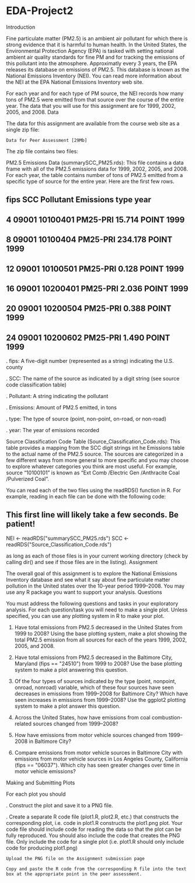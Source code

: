 EDA-Project2
============

Introduction

Fine particulate matter (PM2.5) is an ambient air pollutant for which there is strong evidence that it is harmful to human health. In the United States, the Environmental Protection Agency (EPA) is tasked with setting national ambient air quality standards for fine PM and for tracking the emissions of this pollutant into the atmosphere. Approximatly every 3 years, the EPA releases its database on emissions of PM2.5. This database is known as the National Emissions Inventory (NEI). You can read more information about the NEI at the EPA National Emissions Inventory web site.

For each year and for each type of PM source, the NEI records how many tons of PM2.5 were emitted from that source over the course of the entire year. The data that you will use for this assignment are for 1999, 2002, 2005, and 2008.
Data

The data for this assignment are available from the course web site as a single zip file:

    Data for Peer Assessment [29Mb]

The zip file contains two files:

PM2.5 Emissions Data (summarySCC_PM25.rds): This file contains a data frame with all of the PM2.5 emissions data for 1999, 2002, 2005, and 2008. For each year, the table contains number of tons of PM2.5 emitted from a specific type of source for the entire year. Here are the first few rows.

##     fips      SCC Pollutant Emissions  type year
## 4  09001 10100401  PM25-PRI    15.714 POINT 1999
## 8  09001 10100404  PM25-PRI   234.178 POINT 1999
## 12 09001 10100501  PM25-PRI     0.128 POINT 1999
## 16 09001 10200401  PM25-PRI     2.036 POINT 1999
## 20 09001 10200504  PM25-PRI     0.388 POINT 1999
## 24 09001 10200602  PM25-PRI     1.490 POINT 1999

  .  fips: A five-digit number (represented as a string) indicating the U.S. county

  .  SCC: The name of the source as indicated by a digit string (see source code classification table)

  .  Pollutant: A string indicating the pollutant

  .  Emissions: Amount of PM2.5 emitted, in tons

  .  type: The type of source (point, non-point, on-road, or non-road)

  .  year: The year of emissions recorded

Source Classification Code Table (Source_Classification_Code.rds): This table provides a mapping from the SCC digit strings int he Emissions table to the actual name of the PM2.5 source. The sources are categorized in a few different ways from more general to more specific and you may choose to explore whatever categories you think are most useful. For example, source “10100101” is known as “Ext Comb /Electric Gen /Anthracite Coal /Pulverized Coal”.

You can read each of the two files using the readRDS() function in R. For example, reading in each file can be done with the following code:

## This first line will likely take a few seconds. Be patient!
NEI <- readRDS("summarySCC_PM25.rds")
SCC <- readRDS("Source_Classification_Code.rds")

as long as each of those files is in your current working directory (check by calling dir() and see if those files are in the listing).
Assignment

The overall goal of this assignment is to explore the National Emissions Inventory database and see what it say about fine particulate matter pollution in the United states over the 10-year period 1999–2008. You may use any R package you want to support your analysis.
Questions

You must address the following questions and tasks in your exploratory analysis. For each question/task you will need to make a single plot. Unless specified, you can use any plotting system in R to make your plot.

  1.  Have total emissions from PM2.5 decreased in the United States from 1999 to 2008? Using the base plotting system, make a plot showing the total PM2.5 emission from all sources for each of the years 1999, 2002, 2005, and 2008.

  2.  Have total emissions from PM2.5 decreased in the Baltimore City, Maryland (fips == "24510") from 1999 to 2008? Use the base plotting system to make a plot answering this question.

  3.  Of the four types of sources indicated by the type (point, nonpoint, onroad, nonroad) variable, which of these four sources have seen decreases in emissions from 1999–2008 for Baltimore City? Which have seen increases in emissions from 1999–2008? Use the ggplot2 plotting system to make a plot answer this question.

  4.  Across the United States, how have emissions from coal combustion-related sources changed from 1999–2008?

  5.  How have emissions from motor vehicle sources changed from 1999–2008 in Baltimore City?

  6.  Compare emissions from motor vehicle sources in Baltimore City with emissions from motor vehicle sources in Los Angeles County, California (fips == "06037"). Which city has seen greater changes over time in motor vehicle emissions?

Making and Submitting Plots

For each plot you should

  .  Construct the plot and save it to a PNG file.

  .  Create a separate R code file (plot1.R, plot2.R, etc.) that constructs the corresponding plot, i.e. code in plot1.R constructs the plot1.png plot. Your code file should include code for reading the data so that the plot can be fully reproduced. You should also include the code that creates the PNG file. Only include the code for a single plot (i.e. plot1.R should only include code for producing plot1.png)

    Upload the PNG file on the Assignment submission page

    Copy and paste the R code from the corresponding R file into the text box at the appropriate point in the peer assessment.

